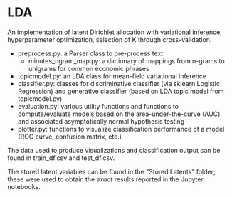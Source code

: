 # LDA

An implementation of latent Dirichlet allocation with variational inference, hyperparameter optimization, selection of K through cross-validation.



- preprocess.py: a Parser class to pre-process text
  - minutes_ngram_map.py: a dictionary of mappings from n-grams to unigrams for common economic phrases
- topicmodel.py: an LDA class for mean-field variational inference
- classifier.py: classes for discriminative classifier (via sklearn Logistic Regression) and generative classifier (based on LDA topic model from topicmodel.py)
- evaluation.py: various utility functions and functions to compute/evaluate models based on the area-under-the-curve (AUC) and associated asymptotically normal hypothesis testing
- plotter.py: functions to visualize classification performance of a model (ROC curve, confusion matrix, etc.)



The data used to produce visualizations and classification output can be found in train_df.csv and test_df.csv. 



The stored latent variables can be found in the "Stored Latents" folder; these were used to obtain the *exact* results reported in the Jupyter notebooks.